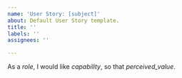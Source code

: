 ```yaml
---
name: 'User Story: [subject]'
about: Default User Story template.
title: ''
labels: ''
assignees: ''

---
```


As a *role*, I would like *capability*, so that *perceived_value*.
